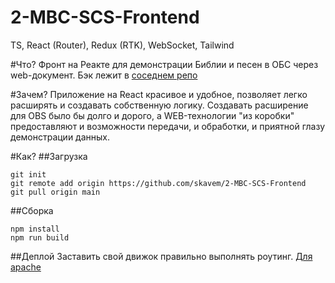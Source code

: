 # 2-MBC-SCS-Frontend
TS, React (Router), Redux (RTK), WebSocket, Tailwind  

#Что?
Фронт на Реакте для демонстрации Библии и песен в ОБС через web-документ.
Бэк лежит в [соседнем репо](https://github.com/skavem/2-MBC-SCS-Backend)

#Зачем?
Приложение на React красивое и удобное, позволяет легко расширять и создавать собственную логику.
Создавать расширение для OBS было бы долго и дорого, а WEB-технологии "из коробки" предоставляют и возможности передачи, и обработки, и приятной глазу демонстрации данных.

#Как?
##Загрузка
```
git init
git remote add origin https://github.com/skavem/2-MBC-SCS-Frontend
git pull origin main
```

##Сборка
```
npm install
npm run build
```

##Деплой
Заставить свой движок правильно выполнять роутинг.
[Для apache](https://medium.com/@nutanbhogendrasharma/create-simple-reactjs-application-and-host-in-xampp-4dae8e466c50)

